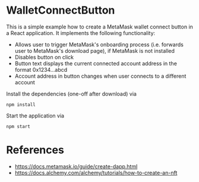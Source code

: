 # WalletConnectButton
This is a simple example how to create a MetaMask wallet connect button in a React application. It implements the following functionality:
* Allows user to trigger MetaMask's onboarding process (i.e. forwards user to MetaMask's download page), if MetaMask is not installed
* Disables button on click
* Button text displays the current connected account address in the format 0x1234...abcd
* Account address in button changes when user connects to a different account

Install the dependencies (one-off after download) via 

<code>npm install</code> 

Start the application via

<code>npm start</code>


# References
* https://docs.metamask.io/guide/create-dapp.html
* https://docs.alchemy.com/alchemy/tutorials/how-to-create-an-nft




